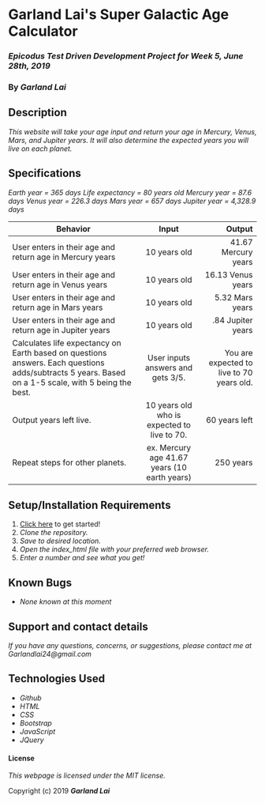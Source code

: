 # Garland Lai's Super Galactic Age Calculator

### _Epicodus Test Driven Development Project for Week 5, June 28th, 2019_

### By _*Garland Lai*_

## Description

_This website will take your age input and return your age in Mercury, Venus, Mars, and Jupiter years. It will also determine the expected years you will live on each planet._

## Specifications

_Earth year = 365 days                  Life expectancy = 80 years old_
_Mercury year = 87.6 days_
_Venus year = 226.3 days_
_Mars year = 657 days_
_Jupiter year = 4,328.9 days_

| Behavior | Input | Output |
| ------------- |:-------------:| -----:|
| User enters in their age and return age in Mercury years | 10 years old | 41.67 Mercury years |
| User enters in their age and return age in Venus years | 10 years old | 16.13 Venus years |
| User enters in their age and return age in Mars years | 10 years old | 5.32 Mars years |
| User enters in their age and return age in Jupiter years | 10 years old | .84 Jupiter years |
| Calculates life expectancy on Earth based on questions answers. Each questions adds/subtracts 5 years. Based on a 1-5 scale, with 5 being the best. | User inputs answers and gets 3/5. | You are expected to live to 70 years old. |
| Output years left live. | 10 years old who is expected to live to 70. | 60 years left |
| Repeat steps for other planets. | ex. Mercury age 41.67 years (10 earth years) | 250 years |

## Setup/Installation Requirements

1. [Click here](https://github.com/GarlandLai/Super-Galactic-Age-Calculator.git) to get started!
2. _Clone the repository._
3. _Save to desired location._
4. _Open the index_html file with your preferred web browser._
5. _Enter a number and see what you get!_

## Known Bugs

* _None known at this moment_

## Support and contact details

_If you have any questions, concerns, or suggestions, please contact me at Garlandlai24@gmail.com_

## Technologies Used

* _Github_
* _HTML_
* _CSS_
* _Bootstrap_
* _JavaScript_
* _JQuery_

#### License

*This webpage is licensed under the MIT license.*

Copyright (c) 2019 **_Garland Lai_**
